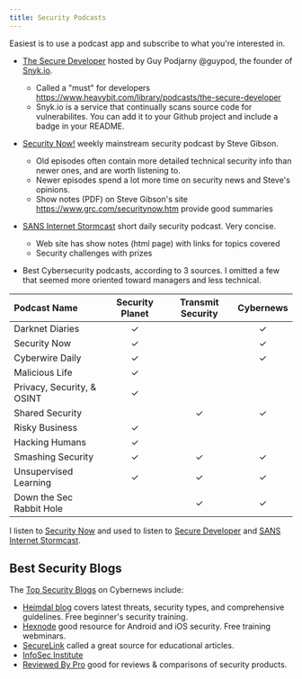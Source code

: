 ```yaml
---
title: Security Podcasts
---
```


Easiest is to use a podcast app and subscribe to what you're interested in.

* [The Secure Developer][Secure Developer] hosted by Guy Podjarny @guypod, the founder of [Snyk.io](https://snyk.io).
  - Called a "must" for developers https://www.heavybit.com/library/podcasts/the-secure-developer
  - Snyk.io is a service that continually scans source code for vulnerabilites. You can add it to your Github project and include a badge in your README.

* [Security Now!][Security Now] weekly mainstream security podcast by Steve Gibson.
  - Old episodes often contain more detailed technical security info than newer ones, and are worth listening to.
  - Newer episodes spend a lot more time on security news and Steve's opinions.
  - Show notes (PDF) on Steve Gibson's site https://www.grc.com/securitynow.htm provide good summaries

* [SANS Internet Stormcast](https://isc.sans.edu/podcast.html) short daily security podcast. Very concise. 
  - Web site has show notes (html page) with links for topics covered
  - Security challenges with prizes

* Best Cybersecurity podcasts, according to 3 sources.  I omitted a few that seemed more oriented toward managers and less technical.

| Podcast Name         | Security Planet | Transmit Security |  Cybernews |
|:---------------------|:---------------:|:---------------:|:--------:|
| Darknet Diaries      | &check;         |         | &check; |
| Security Now         | &check;         |         | &check; |
| Cyberwire Daily      | &check;         |         | &check; |
| Malicious Life       | &check;         |         |         |
| Privacy, Security, & OSINT | &check;   |         |         |
| Shared Security      |                 | &check; | &check; |
| Risky Business       | &check;         |         |         |
| Hacking Humans       | &check;         |         |         |
| Smashing Security    | &check;         | &check; | &check; |
| Unsupervised Learning | &check;        | &check; | &check; |
| Down the Sec Rabbit Hole |             | &check; | &check; |

I listen to [Security Now][] and used to listen to [Secure Developer][] and [SANS Internet Stormcast][]. 

[Secure Developer]: https://www.heavybit.com/library/podcasts/the-secure-developer
[Security Now]: https://twit.tv/shows/security-now
[SANS Internet Stormcast]: https://isc.sans.edu/podcast.html

## Best Security Blogs

The [Top Security Blogs](https://cybernews.com/resources/top-cybersecurity-blogs/) on Cybernews include:

- [Heimdal blog](https://heimdalsecurity.com/blog/) covers latest threats, security types, and comprehensive guidelines. Free beginner's security training.
- [Hexnode](https://www.hexnode.com/blogs/) good resource for Android and iOS security. Free training webminars.
- [SecureLink](https://www.securelink.com/blog/) called a great source for educational articles.
- [InfoSec Institute](https://resources.infosecinstitute.com/)
- [Reviewed By Pro](https://reviewedbypro.com/) good for reviews & comparisons of security products.